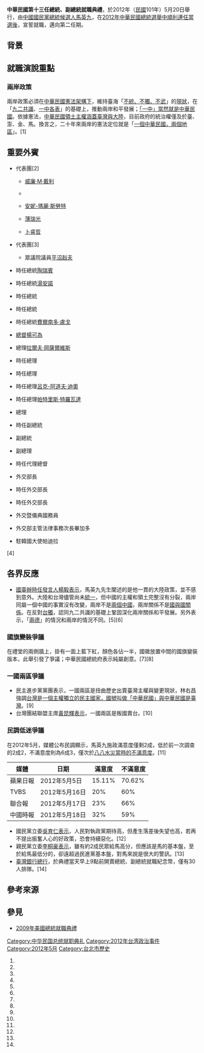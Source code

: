 **中華民國第十三任總統、副總統就職典禮**，於2012年（[民國](../Page/民國紀元.md "wikilink")101年）5月20日舉行，由[中國國民黨總統候選人馬英九](../Page/中國國民黨.md "wikilink")，在[2012年中華民國總統選舉中順利連任當選後](../Page/2012年中華民國總統選舉.md "wikilink")，宣誓就職，邁向第二任期。

## 背景

## 就職演說重點

### 兩岸政策

兩岸政策必須在[中華民國憲法架構下](../Page/中華民國憲法.md "wikilink")，維持臺海「[不統、不獨、不武](../Page/不統、不獨、不武.md "wikilink")」的[現狀](../Page/臺海現狀.md "wikilink")，在「[九二共識](../Page/九二共識.md "wikilink")、[一中各表](../Page/一中各表.md "wikilink")」的基礎上，推動兩岸和平發展；[「一中」當然就是中華民國](../Page/一個中國_\(中華民國\).md "wikilink")。依據憲法，[中華民國領土主權涵蓋臺灣與](../Page/中華民國疆域.md "wikilink")[大陸](../Page/中國大陸.md "wikilink")，目前政府的統治權僅及於臺、澎、金、馬。換言之，二十年來兩岸的憲法定位就是「[一個中華民國，兩個地區](../Page/一個中華民國，兩個地區.md "wikilink")」。\[1\]

## 重要外賓

  - 代表團\[2\]

      - [威廉·M·戴利](../Page/威廉·M·戴利.md "wikilink")

      -
      - [安妮-瑪麗·斯勞特](../Page/安妮-瑪麗·斯勞特.md "wikilink")

      - [薄瑞光](../Page/薄瑞光.md "wikilink")

      - [卜睿哲](../Page/卜睿哲.md "wikilink")

  - 代表團\[3\]

      - 眾議院議員[平沼赳夫](../Page/平沼赳夫.md "wikilink")

  - 時任總統[陶瑞賓](../Page/陶瑞賓.md "wikilink")

  - 時任總統[湯安諾](../Page/湯安諾.md "wikilink")

  - 時任總統

  - 時任總統

  - 時任總統[費爾南多·盧戈](../Page/費爾南多·盧戈.md "wikilink")

  - [總督](../Page/貝里斯總督.md "wikilink")[楊可為](../Page/楊可為.md "wikilink")

  - 總理[拉爾夫·岡薩爾維斯](../Page/拉爾夫·岡薩爾維斯.md "wikilink")

  - 時任總理

  - 時任總理

  - 時任總理[呂克-阿道夫·迪奧](../Page/呂克-阿道夫·迪奧.md "wikilink")

  - 時任總理[帕特里斯·特羅瓦達](../Page/帕特里斯·特羅瓦達.md "wikilink")

  - 總理

  - 時任副總統

  - 副總統

  - 副總理

  - 時任代理總督

  - 外交部長

  - 時任外交部長

  - 時任外交部長

  - 外交暨儀典國務員

  - 外交部主管法律事務次長畢加多

  - 駐韓國大使帕迪拉

\[4\]

## 各界反應

  - [國臺辦時任發言人](../Page/國臺辦.md "wikilink")[楊毅表示](../Page/楊毅_\(政治人物\).md "wikilink")，馬英九先生闡述的是他一貫的大陸政策，並不感到意外。大陸和台灣儘管尚未[統一](../Page/中國統一.md "wikilink")，但中國的主權和領土完整沒有分裂，兩岸同屬一個中國的事實沒有改變，兩岸不是[兩個中國](../Page/兩個中國.md "wikilink")，兩岸關係不是[國與國關係](../Page/特殊的國與國關係.md "wikilink")。在反對[台獨](../Page/台獨.md "wikilink")，認同九二共識的基礎上鞏固深化兩岸關係和平發展。另外表示，「[兩德](../Page/兩德統一.md "wikilink")」的情況和兩岸的情況不同。\[5\]\[6\]

### 國旗變裝爭議

在禮堂的兩側牆上，掛有一面上藍下紅，顏色各佔一半，國徽放置中間的國旗變裝版本，此舉引發了爭議；中華民國總統府表示純屬創意。\[7\]\[8\]

### 一國兩區爭議

  - 民主進步黨黨團表示，一國兩區是扭曲歷史出賣臺灣主權與變更現狀，林右昌強調[台灣是一個主權獨立的民主國家，國號叫做「中華民國」與](../Page/臺灣前途決議文.md "wikilink")[中華民國是臺灣](../Page/中華民國是臺灣.md "wikilink")。\[9\]
  - 台灣團結聯盟主席[黃昆輝表示](../Page/黃昆輝.md "wikilink")，一國兩區是叛國賣台。\[10\]

### 民調低迷爭議

在2012年5月，媒體公布民調顯示，馬英九施政滿意度僅剩2成，低於前一次調查的2成2，不滿意度則為6成3，僅次於[八八水災當時的不滿意度](../Page/八八水災.md "wikilink")。\[11\]

| 媒體   | 日期         | 滿意度    | 不滿意度   |
| ---- | ---------- | ------ | ------ |
| 蘋果日報 | 2012年5月5日  | 15.11% | 70.62% |
| TVBS | 2012年5月16日 | 20%    | 60%    |
| 聯合報  | 2012年5月17日 | 23%    | 66%    |
| 中國時報 | 2012年5月18日 | 32%    | 59%    |

  - 國民黨立委[吳育仁表示](../Page/吳育仁.md "wikilink")，人民對執政黨期待高，但產生落差後失望也高，若再不提出振奮人心的好政策，恐會持續惡化。\[12\]
  - 親民黨立委[李桐豪表示](../Page/李桐豪.md "wikilink")，雖有約2成民眾給馬高分，但應該是馬的基本盤，至於給馬最低分的，卻遠超過民進黨基本盤，對馬來說是很大的警訊。\[13\]
  - [臺灣銀行總行](../Page/臺灣銀行.md "wikilink")，於典禮當天早上9點前開賣總統、副總統就職紀念幣，僅有30人排隊。\[14\]

## 參考來源

## 參見

  - [2009年美國總統就職典禮](../Page/2009年美國總統就職典禮.md "wikilink")

[Category:中华民国总统就职典礼](https://zh.wikipedia.org/wiki/Category:中华民国总统就职典礼 "wikilink")
[Category:2012年台湾政治事件](https://zh.wikipedia.org/wiki/Category:2012年台湾政治事件 "wikilink")
[Category:2012年5月](https://zh.wikipedia.org/wiki/Category:2012年5月 "wikilink")
[Category:台北市歷史](https://zh.wikipedia.org/wiki/Category:台北市歷史 "wikilink")

1.

2.

3.

4.

5.

6.

7.

8.

9.

10.

11.

12.

13.
14.